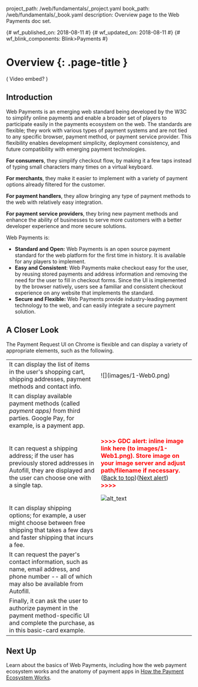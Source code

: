 project_path: /web/fundamentals/_project.yaml
book_path: /web/fundamentals/_book.yaml
description: Overview page to the Web Payments doc set.

{# wf_published_on: 2018-08-11 #}
{# wf_updated_on: 2018-08-11 #}
{# wf_blink_components: Blink>Payments #}

# Overview {: .page-title }

( Video embed? )

## Introduction

Web Payments is an emerging web standard being developed by the W3C to simplify online payments and enable a broader set of players to participate easily in the payments ecosystem on the web. The standards are flexible; they work with various types of payment systems and are not tied to any specific browser, payment method, or payment service provider. This flexibility enables development simplicity, deployment consistency, and future compatibility with emerging payment technologies.

**For consumers**, they simplify checkout flow, by making it a few taps instead of typing small characters many times on a virtual keyboard.

**For merchants**, they make it easier to implement with a variety of payment options already filtered for the customer.

**For payment handlers**, they allow bringing any type of payment methods to the web with relatively easy integration.

**For payment service providers**, they bring new payment methods and enhance the ability of businesses to serve more customers with a better developer experience and more secure solutions.

Web Payments is:

*   **Standard and Open:** Web Payments is an open source payment standard for the web platform for the first time in history. It is available for any players to implement.
*   **Easy and Consistent**: Web Payments make checkout easy for the user, by reusing stored payments and address information and removing the need for the user to fill in checkout forms. Since the UI is implemented by the browser natively, users see a familiar and consistent checkout experience on any website that implements the standard.
*   **Secure and Flexible:** Web Payments provide industry-leading payment technology to the web, and can easily integrate a secure payment solution.

## A Closer Look

The Payment Request UI on Chrome is flexible and can display a variety of appropriate elements, such as the following.

<table>
  <tr>
   <td>It can display the list of items in the user's shopping cart, shipping addresses, payment methods and contact info.
   </td>
   <td>![](images/1-Web0.png)
   </td>
  </tr>
  <tr>
   <td>It can display available payment methods (called <em>payment apps)</em> from third parties. Google Pay, for example, is a payment app.
   </td>
   <td>
   </td>
  </tr>
  <tr>
   <td>It can request a shipping address; if the user has previously stored addresses in Autofill, they are displayed and the user can choose one  with a single tap.
   </td>
   <td>

<p id="gdcalert2" ><span style="color: red; font-weight: bold">>>>>  GDC alert: inline image link here (to images/1-Web1.png). Store image on your image server and adjust path/filename if necessary. </span><br>(<a href="#">Back to top</a>)(<a href="#gdcalert3">Next alert</a>)<br><span style="color: red; font-weight: bold">>>>> </span></p>

<img src="images/1-Web1.png" width="" alt="alt_text" title="image_tooltip">

   </td>
  </tr>
  <tr>
   <td>It can display shipping options; for example, a user might choose between free shipping that takes a few days and faster shipping that incurs a fee.
   </td>
   <td>
   </td>
  </tr>
  <tr>
   <td>It can request the payer's contact information, such as name, email address, and phone number -- all of which may also be available from Autofill.
   </td>
   <td>
   </td>
  </tr>
  <tr>
   <td>Finally, it can ask the user to authorize payment in the payment method-specific UI and complete the purchase, as in this basic-card example.
   </td>
   <td>
   </td>
  </tr>
</table>

## Next Up

Learn about the basics of Web Payments, including how the web payment ecosystem works and the anatomy of payment apps in [How the Payment Ecosystem Works](https://drive.google.com/a/google.com/open?id=1PwPi_TD3G-kQyz31nW-1A4A5kvoCy7UCz6grk1TMaE8).

